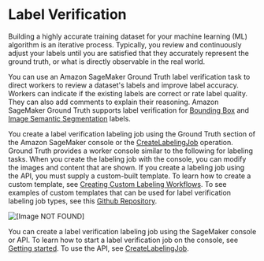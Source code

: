 # Label Verification<a name="sms-label-verification"></a>

Building a highly accurate training dataset for your machine learning \(ML\) algorithm is an iterative process\. Typically, you review and continuously adjust your labels until you are satisfied that they accurately represent the ground truth, or what is directly observable in the real world\. 

You can use an Amazon SageMaker Ground Truth label verification task to direct workers to review a dataset's labels and improve label accuracy\. Workers can indicate if the existing labels are correct or rate label quality\. They can also add comments to explain their reasoning\. Amazon SageMaker Ground Truth supports label verification for [Bounding Box](sms-bounding-box.md) and [Image Semantic Segmentation](sms-semantic-segmentation.md) labels\. 

You create a label verification labeling job using the Ground Truth section of the Amazon SageMaker console or the [CreateLabelingJob](https://docs.aws.amazon.com/sagemaker/latest/APIReference/API_CreateLabelingJob.html) operation\. Ground Truth provides a worker console similar to the following for labeling tasks\. When you create the labeling job with the console, you can modify the images and content that are shown\. If you create a labeling job using the API, you must supply a custom\-built template\. To learn how to create a custom template, see [Creating Custom Labeling Workflows](sms-custom-templates.md)\. To see examples of custom templates that can be used for label verification labeling job types, see this [Github Repository](https://github.com/aws-samples/amazon-sagemaker-ground-truth-task-uis/tree/master/images)\. 

![\[Image NOT FOUND\]](http://docs.aws.amazon.com/sagemaker/latest/dg/images/label-verification-example.png)

You can create a label verification labeling job using the SageMaker console or API\. To learn how to start a label verification job on the console, see [Getting started](sms-getting-started.md)\. To use the API, see [CreateLabelingJob](https://docs.aws.amazon.com/sagemaker/latest/APIReference/API_CreateLabelingJob.html)\.